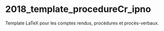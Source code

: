 # 2018_template_procedureCr_ipno
Template LaTeX pour les comptes rendus, procédures et procès-verbaux.
